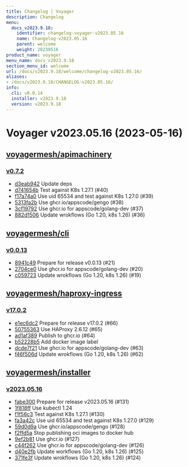 ```yaml
---
title: Changelog | Voyager
description: Changelog
menu:
  docs_v2023.9.18:
    identifier: changelog-voyager-v2023.05.16
    name: Changelog-v2023.05.16
    parent: welcome
    weight: 20230516
product_name: voyager
menu_name: docs_v2023.9.18
section_menu_id: welcome
url: /docs/v2023.9.18/welcome/changelog-v2023.05.16/
aliases:
- /docs/v2023.9.18/CHANGELOG-v2023.05.16/
info:
  cli: v0.0.14
  installer: v2023.9.18
  version: v2023.9.18
---
```


# Voyager v2023.05.16 (2023-05-16)


## [voyagermesh/apimachinery](https://github.com/voyagermesh/apimachinery)

### [v0.7.2](https://github.com/voyagermesh/apimachinery/releases/tag/v0.7.2)

- [d3eab942](https://github.com/voyagermesh/apimachinery/commit/d3eab942) Update deps
- [d741654b](https://github.com/voyagermesh/apimachinery/commit/d741654b) Test against K8s 1.27.1 (#40)
- [f17a74a0](https://github.com/voyagermesh/apimachinery/commit/f17a74a0) Use uid 65534 and test against K8s 1.27.0 (#39)
- [5313fa2b](https://github.com/voyagermesh/apimachinery/commit/5313fa2b) Use ghcr.io/appscode/gengo (#38)
- [3cf19792](https://github.com/voyagermesh/apimachinery/commit/3cf19792) Use ghcr.io for appscode/golang-dev (#37)
- [882d1506](https://github.com/voyagermesh/apimachinery/commit/882d1506) Update wrokflows (Go 1.20, k8s 1.26) (#36)



## [voyagermesh/cli](https://github.com/voyagermesh/cli)

### [v0.0.13](https://github.com/voyagermesh/cli/releases/tag/v0.0.13)

- [8941c49](https://github.com/voyagermesh/cli/commit/8941c49) Prepare for release v0.0.13 (#21)
- [2704ce0](https://github.com/voyagermesh/cli/commit/2704ce0) Use ghcr.io for appscode/golang-dev (#20)
- [c059723](https://github.com/voyagermesh/cli/commit/c059723) Update wrokflows (Go 1.20, k8s 1.26) (#19)



## [voyagermesh/haproxy-ingress](https://github.com/voyagermesh/haproxy-ingress)

### [v17.0.2](https://github.com/voyagermesh/haproxy-ingress/releases/tag/v17.0.2)

- [e1ec6dc2](https://github.com/voyagermesh/haproxy-ingress/commit/e1ec6dc2b) Prepare for release v17.0.2 (#66)
- [50755363](https://github.com/voyagermesh/haproxy-ingress/commit/50755363b) Use HAProxy 2.6.12 (#65)
- [ad1af389](https://github.com/voyagermesh/haproxy-ingress/commit/ad1af389d) Publish to ghcr.io (#64)
- [b52228b5](https://github.com/voyagermesh/haproxy-ingress/commit/b52228b56) Add docker image label
- [dcde7f21](https://github.com/voyagermesh/haproxy-ingress/commit/dcde7f21f) Use ghcr.io for appscode/golang-dev (#63)
- [f46f506d](https://github.com/voyagermesh/haproxy-ingress/commit/f46f506da) Update wrokflows (Go 1.20, k8s 1.26) (#62)



## [voyagermesh/installer](https://github.com/voyagermesh/installer)

### [v2023.05.16](https://github.com/voyagermesh/installer/releases/tag/v2023.05.16)

- [fabe300](https://github.com/voyagermesh/installer/commit/fabe300) Prepare for release v2023.05.16 (#131)
- [1f818ff](https://github.com/voyagermesh/installer/commit/1f818ff) Use kubectl 1.24
- [f1f56c3](https://github.com/voyagermesh/installer/commit/f1f56c3) Test against K8s 1.27.1 (#130)
- [fa3a42c](https://github.com/voyagermesh/installer/commit/fa3a42c) Use uid 65534 and test against K8s 1.27.0 (#129)
- [59d0d9a](https://github.com/voyagermesh/installer/commit/59d0d9a) Use ghcr.io/appscode/gengo (#128)
- [f2ffd5a](https://github.com/voyagermesh/installer/commit/f2ffd5a) Stop publishing oci images to docker hub
- [9ef2b81](https://github.com/voyagermesh/installer/commit/9ef2b81) Use ghcr.io (#127)
- [c44f262](https://github.com/voyagermesh/installer/commit/c44f262) Use ghcr.io for appscode/golang-dev (#126)
- [d40e2fb](https://github.com/voyagermesh/installer/commit/d40e2fb) Update workflows (Go 1.20, k8s 1.26) (#125)
- [371fe3f](https://github.com/voyagermesh/installer/commit/371fe3f) Update wrokflows (Go 1.20, k8s 1.26) (#124)




